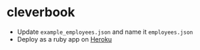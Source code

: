 # cleverbook

- Update `example_employees.json` and name it `employees.json`
- Deploy as a ruby app on [Heroku](https://www.heroku.com)
